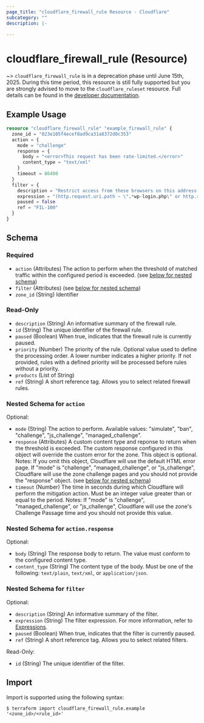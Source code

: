 ```yaml
---
page_title: "cloudflare_firewall_rule Resource - Cloudflare"
subcategory: ""
description: |-
  
---
```


# cloudflare_firewall_rule (Resource)



~> `cloudflare_firewall_rule` is in a deprecation phase until June 15th, 2025.
  During this time period, this resource is still
  fully supported but you are strongly advised  to move to the
  `cloudflare_ruleset` resource. Full details can be found in the
  [developer documentation](https://developers.cloudflare.com/waf/reference/migration-guides/firewall-rules-to-custom-rules/#relevant-changes-for-terraform-users).

## Example Usage

```terraform
resource "cloudflare_firewall_rule" "example_firewall_rule" {
  zone_id = "023e105f4ecef8ad9ca31a8372d0c353"
  action = {
    mode = "challenge"
    response = {
      body = "<error>This request has been rate-limited.</error>"
      content_type = "text/xml"
    }
    timeout = 86400
  }
  filter = {
    description = "Restrict access from these browsers on this address range."
    expression = "(http.request.uri.path ~ \".*wp-login.php\" or http.request.uri.path ~ \".*xmlrpc.php\") and ip.addr ne 172.16.22.155"
    paused = false
    ref = "FIL-100"
  }
}
```
<!-- schema generated by tfplugindocs -->
## Schema

### Required

- `action` (Attributes) The action to perform when the threshold of matched traffic within the configured period is exceeded. (see [below for nested schema](#nestedatt--action))
- `filter` (Attributes) (see [below for nested schema](#nestedatt--filter))
- `zone_id` (String) Identifier

### Read-Only

- `description` (String) An informative summary of the firewall rule.
- `id` (String) The unique identifier of the firewall rule.
- `paused` (Boolean) When true, indicates that the firewall rule is currently paused.
- `priority` (Number) The priority of the rule. Optional value used to define the processing order. A lower number indicates a higher priority. If not provided, rules with a defined priority will be processed before rules without a priority.
- `products` (List of String)
- `ref` (String) A short reference tag. Allows you to select related firewall rules.

<a id="nestedatt--action"></a>
### Nested Schema for `action`

Optional:

- `mode` (String) The action to perform.
Available values: "simulate", "ban", "challenge", "js_challenge", "managed_challenge".
- `response` (Attributes) A custom content type and reponse to return when the threshold is exceeded. The custom response configured in this object will override the custom error for the zone. This object is optional.
Notes: If you omit this object, Cloudflare will use the default HTML error page. If "mode" is "challenge", "managed_challenge", or "js_challenge", Cloudflare will use the zone challenge pages and you should not provide the "response" object. (see [below for nested schema](#nestedatt--action--response))
- `timeout` (Number) The time in seconds during which Cloudflare will perform the mitigation action. Must be an integer value greater than or equal to the period.
Notes: If "mode" is "challenge", "managed_challenge", or "js_challenge", Cloudflare will use the zone's Challenge Passage time and you should not provide this value.

<a id="nestedatt--action--response"></a>
### Nested Schema for `action.response`

Optional:

- `body` (String) The response body to return. The value must conform to the configured content type.
- `content_type` (String) The content type of the body. Must be one of the following: `text/plain`, `text/xml`, or `application/json`.



<a id="nestedatt--filter"></a>
### Nested Schema for `filter`

Optional:

- `description` (String) An informative summary of the filter.
- `expression` (String) The filter expression. For more information, refer to [Expressions](https://developers.cloudflare.com/ruleset-engine/rules-language/expressions/).
- `paused` (Boolean) When true, indicates that the filter is currently paused.
- `ref` (String) A short reference tag. Allows you to select related filters.

Read-Only:

- `id` (String) The unique identifier of the filter.

## Import

Import is supported using the following syntax:

```shell
$ terraform import cloudflare_firewall_rule.example '<zone_id>/<rule_id>'
```
